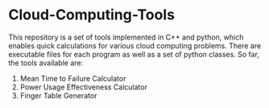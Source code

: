 # Cloud-Computing-Tools
This repository is a set of tools implemented in C++ and python, which enables quick calculations for various cloud computing problems. There are executable files for each program as well as a set of python classes. So far, the tools available are:
1. Mean Time to Failure Calculator
2. Power Usage Effectiveness Calculator
3. Finger Table Generator

